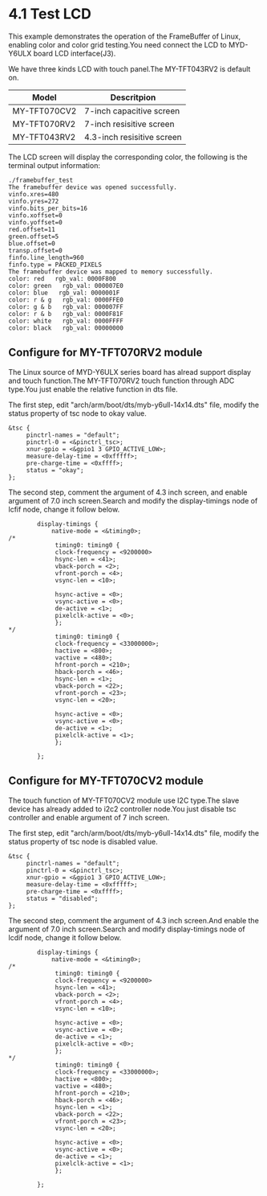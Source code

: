 # 4.1 Test LCD

This example demonstrates the operation of the FrameBuffer of Linux, enabling color and color grid testing.You need connect the LCD to MYD-Y6ULX board LCD interface(J3).

We have three kinds LCD with touch panel.The MY-TFT043RV2 is default on.

Model | Descritpion
----- | -----------
MY-TFT070CV2 | 7-inch capacitive screen
MY-TFT070RV2 | 7-inch resisitive screen
MY-TFT043RV2 | 4.3-inch resisitive screen

The LCD screen will display the corresponding color, the following is the terminal output information:

```
./framebuffer_test
The framebuffer device was opened successfully.
vinfo.xres=480
vinfo.yres=272
vinfo.bits_per_bits=16
vinfo.xoffset=0
vinfo.yoffset=0
red.offset=11
green.offset=5
blue.offset=0
transp.offset=0
finfo.line_length=960
finfo.type = PACKED_PIXELS
The framebuffer device was mapped to memory successfully.
color: red   rgb_val: 0000F800
color: green   rgb_val: 000007E0
color: blue   rgb_val: 0000001F
color: r & g   rgb_val: 0000FFE0
color: g & b   rgb_val: 000007FF
color: r & b   rgb_val: 0000F81F
color: white   rgb_val: 0000FFFF
color: black   rgb_val: 00000000
```


## Configure for MY-TFT070RV2 module

The Linux source of MYD-Y6ULX series board has alread support display and touch function.The MY-TFT070RV2 touch function through ADC type.You just enable the relative function in dts file.

The first step, edit "arch/arm/boot/dts/myb-y6ull-14x14.dts" file, modify the status property of tsc node to okay value.
```
&tsc {
     pinctrl-names = "default";
     pinctrl-0 = <&pinctrl_tsc>;
     xnur-gpio = <&gpio1 3 GPIO_ACTIVE_LOW>;
     measure-delay-time = <0xfffff>;
     pre-charge-time = <0xffff>;
     status = "okay";
};
```
The second step, comment the argument of 4.3 inch screen, and enable argument of 7.0 inch screen.Search and modify the display-timings node of lcfif node, change it follow below.
```
        display-timings {
            native-mode = <&timing0>;
/*
             timing0: timing0 {
             clock-frequency = <9200000>
             hsync-len = <41>;
             vback-porch = <2>;
             vfront-porch = <4>;
             vsync-len = <10>;
 
             hsync-active = <0>;
             vsync-active = <0>;
             de-active = <1>;
             pixelclk-active = <0>;
             };
*/
             timing0: timing0 {
             clock-frequency = <33000000>;
             hactive = <800>;
             vactive = <480>;
             hfront-porch = <210>;
             hback-porch = <46>;
             hsync-len = <1>;
             vback-porch = <22>;
             vfront-porch = <23>;
             vsync-len = <20>;
 
             hsync-active = <0>;
             vsync-active = <0>;
             de-active = <1>;
             pixelclk-active = <1>;
             };
 
        };
```

## Configure for MY-TFT070CV2 module

The touch function of MY-TFT070CV2 module use I2C type.The slave device has already added to i2c2 controller node.You just disable tsc controller and enable argument of 7 inch screen.

The first step, edit "arch/arm/boot/dts/myb-y6ull-14x14.dts" file, modify the status property of tsc node is disabled value.
```
&tsc {
     pinctrl-names = "default";
     pinctrl-0 = <&pinctrl_tsc>;
     xnur-gpio = <&gpio1 3 GPIO_ACTIVE_LOW>;
     measure-delay-time = <0xfffff>;
     pre-charge-time = <0xffff>;
     status = "disabled";
};
```
The second step, comment the argument of 4.3 inch screen.And enable the argument of 7.0 inch screen.Search and modify display-timings node of lcdif node, change it follow below.
```
        display-timings {
            native-mode = <&timing0>;
/*
             timing0: timing0 {
             clock-frequency = <9200000>
             hsync-len = <41>;
             vback-porch = <2>;
             vfront-porch = <4>;
             vsync-len = <10>;
 
             hsync-active = <0>;
             vsync-active = <0>;
             de-active = <1>;
             pixelclk-active = <0>;
             };
*/
             timing0: timing0 {
             clock-frequency = <33000000>;
             hactive = <800>;
             vactive = <480>;
             hfront-porch = <210>;
             hback-porch = <46>;
             hsync-len = <1>;
             vback-porch = <22>;
             vfront-porch = <23>;
             vsync-len = <20>;
 
             hsync-active = <0>;
             vsync-active = <0>;
             de-active = <1>;
             pixelclk-active = <1>;
             };
 
        };
```

